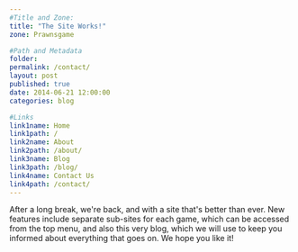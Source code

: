 ```yaml
---
#Title and Zone:
title: "The Site Works!"
zone: Prawnsgame

#Path and Metadata
folder: 
permalink: /contact/
layout: post
published: true
date: 2014-06-21 12:00:00
categories: blog

#Links
link1name: Home
link1path: /
link2name: About
link2path: /about/
link3name: Blog
link3path: /blog/
link4name: Contact Us
link4path: /contact/
---
```


After a long break, we're back, and with a site that's better than ever. New features include separate sub-sites for each game, which can be accessed from the top menu, and also this very blog, which we will use to keep you informed about everything that goes on. We hope you like it!
